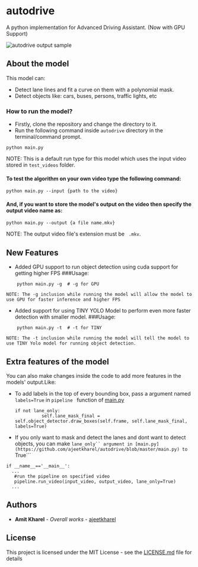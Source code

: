 # autodrive
A python implementation for Advanced Driving Assistant. (Now with GPU Support)

![autodrive output sample](https://github.com/ajeetkharel/autodrive/blob/master/outputs/output_sample.png)

## About the model
This model can:
  * Detect lane lines and fit a curve on them with a polynomial mask.
  * Detect objects like: cars, buses, persons, traffic lights, etc

### How to run the model?

* Firstly, clone the repository and change the directory to it.
* Run the following command inside ``` autodrive ``` directory in the terminal/command prompt.
```
python main.py
```
NOTE: This is a default run type for this model which uses the input video stored in ``` test_videos ``` folder.

#### To test the algorithm on your own video type the following command:
```
python main.py --input {path to the video}
```
#### And, if you want to store the model's output on the video then specify the output video name as:
```
python main.py --output {a file name.mkv}
```
NOTE: The output video file's extension must be ``` .mkv```.

## New Features
* Added GPU support to run object detection using cuda support for getting higher FPS
###Usage:
```
	python main.py -g  # -g for GPU
```
   	NOTE: The -g inclusion while running the model will allow the model to use GPU for faster inference and higher FPS

* Added support for using TINY YOLO Model to perform even more faster detection with smaller model.
###Usage:
```
	python main.py -t  # -t for TINY
```
   	NOTE: The -t inclusion while running the model will tell the model to use TINY Yolo model for running object detection.

## Extra features of the model
You can also make changes inside the code to add more features in the models' output.Like:

* To add labels in the top of every bounding box, pass a argument named ``` labels=True ``` in ```pipeline ``` function of [main.py](https://github.com/ajeetkharel/autodrive/blob/master/main.py)
  ```
  if not lane_only:
			self.lane_mask_final = self.object_detector.draw_boxes(self.frame, self.lane_mask_final, labels=True)
  ```
 
 * If you only want to mask and detect the lanes and dont want to detect objects, you can make ```lane_only`` argument in [main.py](https://github.com/ajeetkharel/autodrive/blob/master/main.py) to ```True```
 
 ```
 if __name__=='__main__':
   ...
	#run the pipeline on specified video
	pipeline.run_video(input_video, output_video, lane_only=True)
   ...
 ```
 
## Authors

* **Amit Kharel** - *Overall works* - [ajeetkharel](https://github.com/ajeetkharel)

## License

This project is licensed under the MIT License - see the [LICENSE.md](LICENSE.md) file for details
